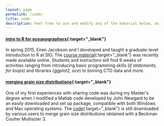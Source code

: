 ```yaml
---
layout: page
permalink: /code/
title: code
description: Feel free to use and modify any of the material below, as well as reach out if you have questions!
---
```


#### [intro to R for oceanographers](https://github.com/Open-Data-Science-at-SIO/Intro-to-R-for-Oceanographers){:target="\_blank"}

In spring 2015, Eiren Jacobson and I developed and taught a graduate-level introduction to R at SIO. The [course material](https://github.com/Open-Data-Science-at-SIO/Intro-to-R-for-Oceanographers){:target="\_blank"} was recently made available online. Students and instructors will find 9 weeks of activities ranging from introducing basic programming skills (*if statements, for loops*) and libraries (*ggplot2, oce*) to binning CTD data and more. 


#### [merging grain size distributions](https://github.com/JessCG/MS3){:target="\_blank"}

One of my first experiences with sharing code was during my Master's degree when I modified a Matlab code developed by John Newgard to be an easily downloaded and set up package, compatible with both Windows and Mac operating systems. The [code](https://github.com/JessCG/MS3){:target="\_blank"} is still downloaded by various users to merge grain size distributions obtained with a Beckman Coulter Multisizer 3.